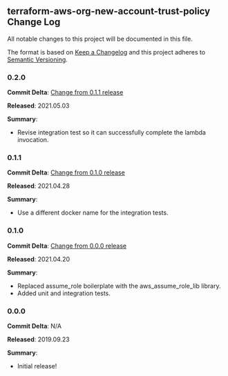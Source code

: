 ## terraform-aws-org-new-account-trust-policy Change Log

All notable changes to this project will be documented in this file.

The format is based on [Keep a Changelog](http://keepachangelog.com/) and this project adheres to [Semantic Versioning](http://semver.org/).

### 0.2.0

**Commit Delta**: [Change from 0.1.1 release](https://github.com/plus3it/terraform-aws-org-new-account-trust-policy/compare/0.1.1...0.2.0)

**Released**: 2021.05.03

**Summary**:

*   Revise integration test so it can successfully complete the lambda
    invocation.

### 0.1.1

**Commit Delta**: [Change from 0.1.0 release](https://github.com/plus3it/terraform-aws-org-new-account-trust-policy/compare/0.1.0...0.1.1)

**Released**: 2021.04.28

**Summary**:

*   Use a different docker name for the integration tests.

### 0.1.0

**Commit Delta**: [Change from 0.0.0 release](https://github.com/plus3it/terraform-aws-org-new-account-trust-policy/compare/0.0.0...0.1.0)

**Released**: 2021.04.20

**Summary**:

*   Replaced assume_role boilerplate with the aws_assume_role_lib library.
*   Added unit and integration tests.

### 0.0.0

**Commit Delta**: N/A

**Released**: 2019.09.23

**Summary**:

*   Initial release!
